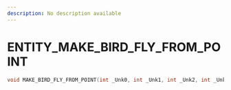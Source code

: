 ```yaml
---
description: No description available 
---
```


# ENTITY\_MAKE_BIRD_FLY_FROM_POINT

```cpp
void MAKE_BIRD_FLY_FROM_POINT(int _Unk0, int _Unk1, int _Unk2, int _Unk3, int _Unk4, int _Unk5, int _Unk6);
```